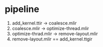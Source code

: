 # pipeline 
1. add_kernel.ttir -> coalesce.mlir
2. coalesce.mlir -> optimize-thread.mlir
3. optimize-thrad.mlir -> remove-layout.mlir
4. remove-layout.mlir == add_kernel.ttgir
